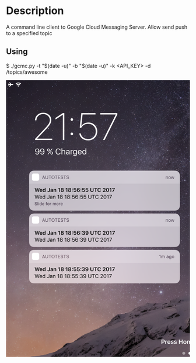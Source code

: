 # Description
A command line client to Google Cloud Messaging Server. Allow send push to a specified topic

## Using
$ ./gcmc.py -t "$(date -u)" -b "$(date -u)" -k \<API_KEY\> -d /topics/awesome

<img src="https://github.com/igorkotkovets/gcmc/raw/master/example.png" width="512">
